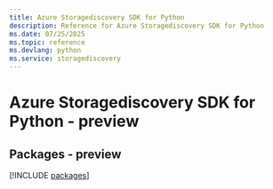 ```yaml
---
title: Azure Storagediscovery SDK for Python
description: Reference for Azure Storagediscovery SDK for Python
ms.date: 07/25/2025
ms.topic: reference
ms.devlang: python
ms.service: storagediscovery
---
```

# Azure Storagediscovery SDK for Python - preview
## Packages - preview
[!INCLUDE [packages](storagediscovery-index.md)]